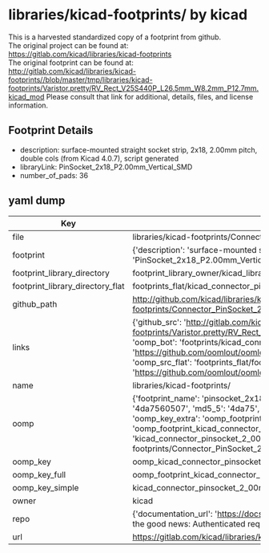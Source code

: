 # libraries/kicad-footprints/ by kicad  
This is a harvested standardized copy of a footprint from github.  
The original project can be found at:  
https://gitlab.com/kicad/libraries/kicad-footprints  
The original footprint can be found at:
http://gitlab.com/kicad/libraries/kicad-footprints//blob/master/tmp/libraries/kicad-footprints/Varistor.pretty/RV_Rect_V25S440P_L26.5mm_W8.2mm_P12.7mm.kicad_mod
Please consult that link for additional, details, files, and license information.  
## Footprint Details
* description: surface-mounted straight socket strip, 2x18, 2.00mm pitch, double cols (from Kicad 4.0.7), script generated  
* libraryLink: PinSocket_2x18_P2.00mm_Vertical_SMD  
* number_of_pads: 36  
## yaml dump  
| Key | Value |  
| --- | --- |  
| file | libraries/kicad-footprints/Connector_PinSocket_2.00mm.pretty/PinSocket_2x18_P2.00mm_Vertical_SMD.kicad_mod |  
| footprint | {'description': 'surface-mounted straight socket strip, 2x18, 2.00mm pitch, double cols (from Kicad 4.0.7), script generated', 'libraryLink': 'PinSocket_2x18_P2.00mm_Vertical_SMD', 'number_of_pads': 36} |  
| footprint_library_directory | footprint_library_owner/kicad_libraries/kicad-footprints/ |  
| footprint_library_directory_flat | footprints_flat/kicad_connector_pinsocket_2_00mm_pinsocket_2x18_p2_00mm_vertical_smd/working |  
| github_path | http://github.com/kicad/libraries/kicad-footprints//blob/master/tmp/libraries/kicad-footprints/Connector_PinSocket_2.00mm.pretty/PinSocket_2x18_P2.00mm_Vertical_SMD.kicad_mod |  
| links | {'github_src': 'http://gitlab.com/kicad/libraries/kicad-footprints//blob/master/tmp/libraries/kicad-footprints/Varistor.pretty/RV_Rect_V25S440P_L26.5mm_W8.2mm_P12.7mm.kicad_mod', 'github_src_repo': 'https://gitlab.com/kicad/libraries/kicad-footprints', 'oomp_bot': 'footprints/kicad_connector_pinsocket_2_00mm_pinsocket_2x18_p2_00mm_vertical_smd/working', 'oomp_bot_github': 'https://github.com/oomlout/oomlout_oomp_footprint_bot/tree/main/footprints/kicad_connector_pinsocket_2_00mm_pinsocket_2x18_p2_00mm_vertical_smd/working', 'oomp_src_flat': 'footprints_flat/footprints_flat/kicad_connector_pinsocket_2_00mm_pinsocket_2x18_p2_00mm_vertical_smd/working', 'oomp_src_flat_github': 'https://github.com/oomlout/oomlout_oomp_footprint_src/tree/main/footprints_flat/kicad_connector_pinsocket_2_00mm_pinsocket_2x18_p2_00mm_vertical_smd/working'} |  
| name | libraries/kicad-footprints/ |  
| oomp | {'footprint_name': 'pinsocket_2x18_p2_00mm_vertical_smd', 'library_name': 'connector_pinsocket_2_00mm', 'md5': '4da7560507e0e75b6e9dcbe475df957b', 'md5_10': '4da7560507', 'md5_5': '4da75', 'md5_6': '4da756', 'oomp_key': 'oomp_kicad_connector_pinsocket_2_00mm_pinsocket_2x18_p2_00mm_vertical_smd', 'oomp_key_extra': 'oomp_footprint_kicad_connector_pinsocket_2_00mm_pinsocket_2x18_p2_00mm_vertical_smd', 'oomp_key_full': 'oomp_footprint_kicad_connector_pinsocket_2_00mm_pinsocket_2x18_p2_00mm_vertical_smd_4da756', 'oomp_key_simple': 'kicad_connector_pinsocket_2_00mm_pinsocket_2x18_p2_00mm_vertical_smd', 'original_filename': 'libraries/kicad-footprints/Connector_PinSocket_2.00mm.pretty/PinSocket_2x18_P2.00mm_Vertical_SMD.kicad_mod', 'owner_name': 'kicad'} |  
| oomp_key | oomp_kicad_connector_pinsocket_2_00mm_pinsocket_2x18_p2_00mm_vertical_smd |  
| oomp_key_full | oomp_footprint_kicad_connector_pinsocket_2_00mm_pinsocket_2x18_p2_00mm_vertical_smd |  
| oomp_key_simple | kicad_connector_pinsocket_2_00mm_pinsocket_2x18_p2_00mm_vertical_smd |  
| owner | kicad |  
| repo | {'documentation_url': 'https://docs.github.com/rest/overview/resources-in-the-rest-api#rate-limiting', 'message': "API rate limit exceeded for 84.66.173.59. (But here's the good news: Authenticated requests get a higher rate limit. Check out the documentation for more details.)"} |  
| url | https://gitlab.com/kicad/libraries/kicad-footprints |  

